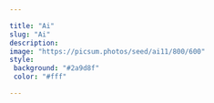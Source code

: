 ```yaml
---

title: "Ai"
slug: "Ai"
description: 
image: "https://picsum.photos/seed/ai11/800/600"
style:
 background: "#2a9d8f"
 color: "#fff"

---
```

